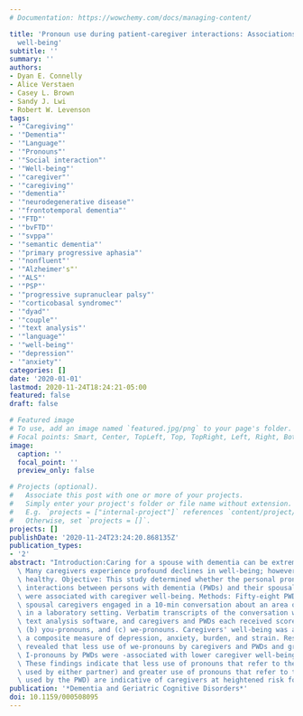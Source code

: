 ```yaml
---
# Documentation: https://wowchemy.com/docs/managing-content/

title: 'Pronoun use during patient-caregiver interactions: Associations with caregiver
  well-being'
subtitle: ''
summary: ''
authors:
- Dyan E. Connelly
- Alice Verstaen
- Casey L. Brown
- Sandy J. Lwi
- Robert W. Levenson
tags:
- '"Caregiving"'
- '"Dementia"'
- '"Language"'
- '"Pronouns"'
- '"Social interaction"'
- '"Well-being"'
- '"caregiver"'
- '"caregiving"'
- '"dementia"'
- '"neurodegenerative disease"'
- '"frontotemporal dementia"'
- '"FTD"'
- '"bvFTD"'
- '"svppa"'
- '"semantic dementia"'
- '"primary progressive aphasia"'
- '"nonfluent"'
- '"Alzheimer's"'
- '"ALS"'
- '"PSP"'
- '"progressive supranuclear palsy"'
- '"corticobasal syndromec"'
- '"dyad"'
- '"couple"'
- '"text analysis"'
- '"language"'
- '"well-being"'
- '"depression"'
- '"anxiety"'
categories: []
date: '2020-01-01'
lastmod: 2020-11-24T18:24:21-05:00
featured: false
draft: false

# Featured image
# To use, add an image named `featured.jpg/png` to your page's folder.
# Focal points: Smart, Center, TopLeft, Top, TopRight, Left, Right, BottomLeft, Bottom, BottomRight.
image:
  caption: ''
  focal_point: ''
  preview_only: false

# Projects (optional).
#   Associate this post with one or more of your projects.
#   Simply enter your project's folder or file name without extension.
#   E.g. `projects = ["internal-project"]` references `content/project/deep-learning/index.md`.
#   Otherwise, set `projects = []`.
projects: []
publishDate: '2020-11-24T23:24:20.868135Z'
publication_types:
- '2'
abstract: "Introduction:Caring for a spouse with dementia can be extremely challenging.\
  \ Many caregivers experience profound declines in well-being; however, others remain\
  \ healthy. Objective: This study determined whether the personal pronouns used in\
  \ interactions between persons with dementia (PWDs) and their spousal caregivers\
  \ were associated with caregiver well-being. Methods: Fifty-eight PWDs and their\
  \ spousal caregivers engaged in a 10-min conversation about an area of disagreement\
  \ in a laboratory setting. Verbatim transcripts of the conversation were coded using\
  \ text analysis software, and caregivers and PWDs each received scores for (a) I-pronouns,\
  \ (b) you-pronouns, and (c) we-pronouns. Caregivers' well-being was assessed using\
  \ a composite measure of depression, anxiety, burden, and strain. Results: Results\
  \ revealed that less use of we-pronouns by caregivers and PWDs and greater use of\
  \ I-pronouns by PWDs were -associated with lower caregiver well-being. Conclusions:\
  \ These findings indicate that less use of pronouns that refer to the couple (we-pronouns\
  \ used by either partner) and greater use of pronouns that refer to the PWD (I-pronouns\
  \ used by the PWD) are indicative of caregivers at heightened risk for lower well-being."
publication: '*Dementia and Geriatric Cognitive Disorders*'
doi: 10.1159/000508095
---
```

